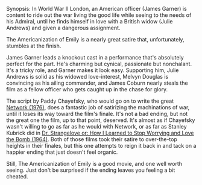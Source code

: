 Synopsis: In World War II London, an American officer (James Garner) is content to ride out the war living the good life while seeing to the needs of his Admiral, until he finds himself in love with a British widow (Julie Andrews) and given a dangerous assignment.

The Americanization of Emily is a nearly great satire that, unfortunately, stumbles at the finish.

James Garner leads a knockout cast in a performance that's absolutely perfect for the part. He's charming but cynical, passionate but nonchalant. It's a tricky role, and Garner makes it look easy. Supporting him, Julie Andrews is solid as his widowed love-interest, Melvyn Douglas is convincing as his ailing commander, and James Coburn nearly steals the film as a fellow officer who gets caught up in the chase for glory. 

The script by Paddy Chayefsky, who would go on to write the great <a href="/browse/reviews/network-1976/">Network (1976)</a>, does a fantastic job of satirizing the machinations of war, until it loses its way toward the film's finale. It's not a bad ending, but not the great one the film, up to that point, deserved. It's almost as if Chayefsky wasn't willing to go as far as he would with Network, or as far as Stanley Kubrick did in <a href="/browse/reviews/dr-strangelove-or-how-i-learned-to-stop-worrying-and-love-the-bomb-1964/">Dr. Strangelove or: How I Learned to Stop Worrying and Love the Bomb (1964)</a>. Both of those films took their satire to over-the-top heights in their finales, but this one attempts to reign it back in and tack on a happier ending that just doesn't feel organic.

Still, The Americanization of Emily is a good movie, and one well worth seeing. Just don't be surprised if the ending leaves you feeling a bit cheated.


